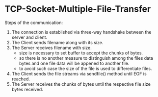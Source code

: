 # TCP-Socket-Multiple-File-Transfer


Steps of the communication:
  1. The connection is established via three-way handshake between the server and client.
  2. The Client sends filename along with its size.
  3. The Server receives filename with size.
     - size is necessary to set buffer to accept the chunks of bytes.
     - so there is no another measure to distinguish among the files data bytes and one file data will be appened to another file.
     - to avoid such case the size of the file is used to differentiate files.  
  4. The Client sends the file streams via sendfile() method until EOF is reached.
  5. The Server receives the chunks of bytes until the respective file size bytes received.
  
